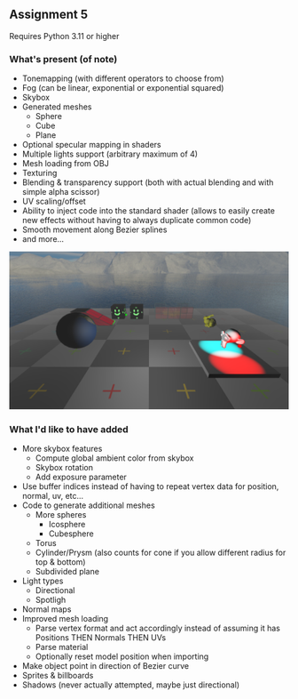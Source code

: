 ## Assignment 5

Requires Python 3.11 or higher

### What's present (of note)

- Tonemapping (with different operators to choose from)
- Fog (can be linear, exponential or exponential squared)
- Skybox
- Generated meshes
  - Sphere
  - Cube
  - Plane
- Optional specular mapping in shaders
- Multiple lights support (arbitrary maximum of 4)
- Mesh loading from OBJ
- Texturing
- Blending & transparency support (both with actual blending and with simple alpha scissor)
- UV scaling/offset
- Ability to inject code into the standard shader (allows to easily create new effects without having to always duplicate common code)
- Smooth movement along Bezier splines
- and more...

![](demo2.png)

### What I'd like to have added

- More skybox features
  - Compute global ambient color from skybox
  - Skybox rotation
  - Add exposure parameter
- Use buffer indices instead of having to repeat vertex data for position, normal, uv, etc... 
- Code to generate additional meshes
  - More spheres
    - Icosphere
    - Cubesphere
  - Torus
  - Cylinder/Prysm (also counts for cone if you allow different radius for top & bottom)
  - Subdivided plane
- Light types
  - Directional
  - Spotligh
- Normal maps
- Improved mesh loading
  - Parse vertex format and act accordingly instead of assuming it has Positions THEN Normals THEN UVs
  - Parse material
  - Optionally reset model position when importing
- Make object point in direction of Bezier curve
- Sprites & billboards
- Shadows (never actually attempted, maybe just directional)